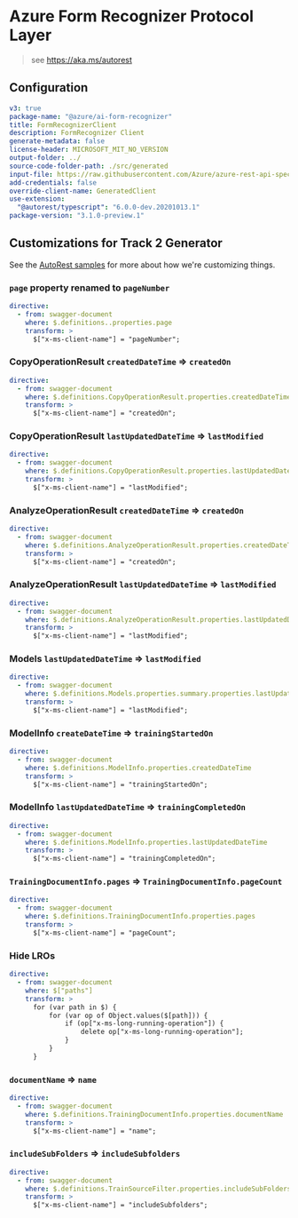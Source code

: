 # Azure Form Recognizer Protocol Layer

> see https://aka.ms/autorest

## Configuration

```yaml
v3: true
package-name: "@azure/ai-form-recognizer"
title: FormRecognizerClient
description: FormRecognizer Client
generate-metadata: false
license-header: MICROSOFT_MIT_NO_VERSION
output-folder: ../
source-code-folder-path: ./src/generated
input-file: https://raw.githubusercontent.com/Azure/azure-rest-api-specs/master/specification/cognitiveservices/data-plane/FormRecognizer/preview/v2.1-preview.1/FormRecognizer.json
add-credentials: false
override-client-name: GeneratedClient
use-extension:
  "@autorest/typescript": "6.0.0-dev.20201013.1"
package-version: "3.1.0-preview.1"
```

## Customizations for Track 2 Generator

See the [AutoRest samples](https://github.com/Azure/autorest/tree/master/Samples/3b-custom-transformations)
for more about how we're customizing things.

### `page` property renamed to `pageNumber`

```yaml
directive:
  - from: swagger-document
    where: $.definitions..properties.page
    transform: >
      $["x-ms-client-name"] = "pageNumber";
```

### CopyOperationResult `createdDateTime` => `createdOn`

```yaml
directive:
  - from: swagger-document
    where: $.definitions.CopyOperationResult.properties.createdDateTime
    transform: >
      $["x-ms-client-name"] = "createdOn";
```

### CopyOperationResult `lastUpdatedDateTime` => `lastModified`

```yaml
directive:
  - from: swagger-document
    where: $.definitions.CopyOperationResult.properties.lastUpdatedDateTime
    transform: >
      $["x-ms-client-name"] = "lastModified";
```

### AnalyzeOperationResult `createdDateTime` => `createdOn`

```yaml
directive:
  - from: swagger-document
    where: $.definitions.AnalyzeOperationResult.properties.createdDateTime
    transform: >
      $["x-ms-client-name"] = "createdOn";
```

### AnalyzeOperationResult `lastUpdatedDateTime` => `lastModified`

```yaml
directive:
  - from: swagger-document
    where: $.definitions.AnalyzeOperationResult.properties.lastUpdatedDateTime
    transform: >
      $["x-ms-client-name"] = "lastModified";
```

### Models `lastUpdatedDateTime` => `lastModified`

```yaml
directive:
  - from: swagger-document
    where: $.definitions.Models.properties.summary.properties.lastUpdatedDateTime
    transform: >
      $["x-ms-client-name"] = "lastModified";
```

### ModelInfo `createDateTime` => `trainingStartedOn`

```yaml
directive:
  - from: swagger-document
    where: $.definitions.ModelInfo.properties.createdDateTime
    transform: >
      $["x-ms-client-name"] = "trainingStartedOn";
```

### ModelInfo `lastUpdatedDateTime` => `trainingCompletedOn`

```yaml
directive:
  - from: swagger-document
    where: $.definitions.ModelInfo.properties.lastUpdatedDateTime
    transform: >
      $["x-ms-client-name"] = "trainingCompletedOn";
```

### `TrainingDocumentInfo.pages` => `TrainingDocumentInfo.pageCount`

```yaml
directive:
  - from: swagger-document
    where: $.definitions.TrainingDocumentInfo.properties.pages
    transform: >
      $["x-ms-client-name"] = "pageCount";
```

### Hide LROs

```yaml
directive:
  - from: swagger-document
    where: $["paths"]
    transform: >
      for (var path in $) {
          for (var op of Object.values($[path])) {
              if (op["x-ms-long-running-operation"]) {
                  delete op["x-ms-long-running-operation"];
              }
          }
      }
```

### `documentName` => `name`

```yaml
directive:
  - from: swagger-document
    where: $.definitions.TrainingDocumentInfo.properties.documentName
    transform: >
      $["x-ms-client-name"] = "name";
```

### `includeSubFolders` => `includeSubfolders`

```yaml
directive:
  - from: swagger-document
    where: $.definitions.TrainSourceFilter.properties.includeSubFolders
    transform: >
      $["x-ms-client-name"] = "includeSubfolders";
```

